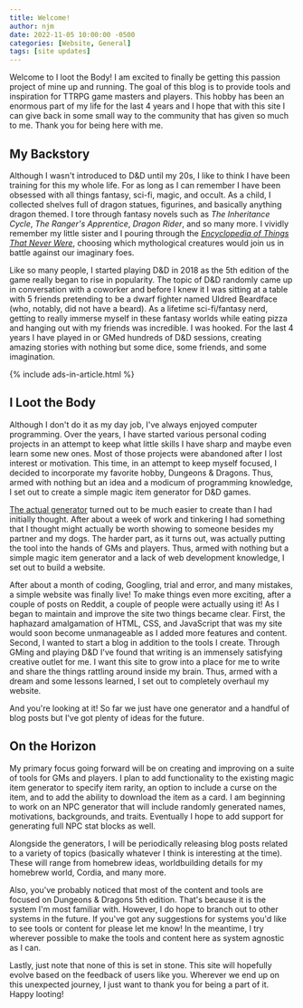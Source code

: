 ```yaml
---
title: Welcome!
author: njm
date: 2022-11-05 10:00:00 -0500
categories: [Website, General]
tags: [site updates]
---
```


Welcome to I loot the Body! I am excited to finally be getting this passion project of mine up and running. The goal of this blog is to provide tools and inspiration for TTRPG game masters and players. This hobby has been an enormous part of my life for the last 4 years and I hope that with this site I can give back in some small way to the community that has given so much to me. Thank you for being here with me.

## My Backstory

Although I wasn't introduced to D&D until my 20s, I like to think I have been training for this my whole life. For as long as I can remember I have been obsessed with all things fantasy, sci-fi, magic, and occult. As a child, I collected shelves full of dragon statues, figurines, and basically anything dragon themed. I tore through fantasy novels such as *The Inheritance Cycle*, *The Ranger's Apprentice*, *Dragon Rider*, and so many more. I vividly remember my little sister and I pouring through the [*Encyclopedia of Things That Never Were*](https://en.wikipedia.org/wiki/Encyclopedia_of_Things_That_Never_Were), choosing which mythological creatures would join us in battle against our imaginary foes.

Like so many people, I started playing D&D in 2018 as the 5th edition of the game really began to rise in popularity. The topic of D&D randomly came up in conversation with a coworker and before I knew it I was sitting at a table with 5 friends pretending to be a dwarf fighter named Uldred Beardface (who, notably, did not have a beard). As a lifetime sci-fi/fantasy nerd, getting to really immerse myself in these fantasy worlds while eating pizza and hanging out with my friends was incredible. I was hooked. For the last 4 years I have played in or GMed hundreds of D&D sessions, creating amazing stories with nothing but some dice, some friends, and some imagination.

{% include ads-in-article.html %}

## I Loot the Body

Although I don't do it as my day job, I've always enjoyed computer programming. Over the years, I have started various personal coding projects in an attempt to keep what little skills I have sharp and maybe even learn some new ones. Most of those projects were abandoned after I lost interest or motivation. This time, in an attempt to keep myself focused, I decided to incorporate my favorite hobby, Dungeons & Dragons. Thus, armed with nothing but an idea and a modicum of programming knowledge, I set out to create a simple magic item generator for D&D games.

[The actual generator](https://ilootthebody.com/generators/magic-item-generator.html) turned out to be much easier to create than I had initially thought. After about a week of work and tinkering I had something that I thought might actually be worth showing to someone besides my partner and my dogs. The harder part, as it turns out, was actually putting the tool into the hands of GMs and players. Thus, armed with nothing but a simple magic item generator and a lack of web development knowledge, I set out to build a website.

After about a month of coding, Googling, trial and error, and many mistakes, a simple website was finally live! To make things even more exciting, after a couple of posts on Reddit, a couple of people were actually using it! As I began to maintain and improve the site two things became clear. First, the haphazard amalgamation of HTML, CSS, and JavaScript that was my site would soon become unmanageable as I added more features and content. Second, I wanted to start a blog in addition to the tools I create. Through GMing and playing D&D I've found that writing is an immensely satisfying creative outlet for me. I want this site to grow into a place for me to write and share the things rattling around inside my brain. Thus, armed with a dream and some lessons learned, I set out to completely overhaul my website.

And you're looking at it! So far we just have one generator and a handful of blog posts but I've got plenty of ideas for the future.

## On the Horizon

My primary focus going forward will be on creating and improving on a suite of tools for GMs and players. I plan to add functionality to the existing magic item generator to specify item rarity, an option to include a curse on the item, and to add the ability to download the item as a card. I am beginning to work on an NPC generator that will include randomly generated names, motivations, backgrounds, and traits. Eventually I hope to add support for generating full NPC stat blocks as well.

Alongside the generators, I will be periodically releasing blog posts related to a variety of topics (basically whatever I think is interesting at the time). These will range from homebrew ideas, worldbuilding details for my homebrew world, Cordia, and many more.

Also, you've probably noticed that most of the content and tools are focused on Dungeons & Dragons 5th edition. That's because it is the system I'm most familiar with. However, I do hope to branch out to other systems in the future. If you've got any suggestions for systems you'd like to see tools or content for please let me know! In the meantime, I try wherever possible to make the tools and content here as system agnostic as I can.

Lastly, just note that none of this is set in stone. This site will hopefully evolve based on the feedback of users like you. Wherever we end up on this unexpected journey, I just want to thank you for being a part of it. Happy looting!
